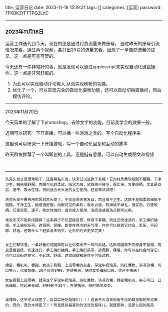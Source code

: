 title: 运营日记
date: 2023-11-18 15:19:21 
tags: []
categories: [运营]
password: 7FKBKZrTTTPG2LnC

---
 <!--more-->


 ### 2023年11月18日

 运营工作迭代到今天，现在的思是通过付费流量来做账号。
 通过昨天的账号引流情况来看，通过两个视频，各打出20块的流量来看，出现了一单自然流量的成交，这一点是可喜可贺的。

今天还有一件非常好的事，就是发现可以通过applescript来实现自动化键鼠操作。这一点是非常舒服的。

 1. 为此可以实现自动评论输入,从而实现刷粉的功能。
 2. 优化了一个，可以实现完全的自动化耍粉功能，还可以自动切换直播间，然后模仿评论。

---

2023年11月20日

今天简单的了解了下photoshop，去除文字的功能。目前我学会的效果一般。

近期可以研究一下开直播，可以播一些游戏之类的。写个自动化程序来

这里也可以研究一下开播游戏，写一个自动化回复和互动的脚本

昨天群友推荐了一个叫即创的工具，还是挺有意思。可以自动生成图文和视频

`

---

```
洗完头发总是很难吸干，还容易粘头发，快来试试这款干发帽！它的材质柔软细腻不粗糙，干净卫生，触感很舒服，肉眼可见的柔软，吸水力强，软绵绵不掉毛，很实用，方便晾晒。尤其是双层、速干、吸水性强，特别适合长头发的女生使用。赶紧来试试吧！

洗完头发不要再用吹风机吹头发了，不仅容易伤害发丝，而且很不卫生。这款干发帽柔软细腻不粗糙，干净卫生，触感很舒服，肉眼可见的柔软，吸水力强，软绵绵不掉毛，很实用，方便晾晒。它是双层、速干、吸水性强的，适合成人使用，洗完澡或者洗头都可以用。
```

```
谁说冬天不能穿阔腿裤？这条裤子不仅显瘦百搭，修身不紧绷，而且还快速选码，手工编织抽绳，手工编织系带，遮假胯，保暖。即使在寒冷的天气里，你也可以穿着它约会、逛街，不起球、舒适。还等什么？赶紧点击购买，让你的约会更加完美！


女生们都知道，一条好看的阔腿裤可以让你穿出不一样的风格。这款阔腿裤不仅修身不紧绷，而且显瘦百搭，快速选码，手工编织抽绳，手工编织系带，遮假胯，保暖。你可以在约会时穿它，也可以逛街时穿它，不起球、舒适，这款阔腿裤是你不可错过的。
```

```
绵密，糯叽叽、香甜，女孩子看剧、上班零嘴的必备。芋泥牛奶泡芙，网红爆款，清凉软糯，可口夹心，代餐饱腹。20个仅需9块9，方便携带，随时享受细腻口感，你还不快来！

女生看剧上班零嘴，就带这个芋泥牛奶泡芙，网红爆款，清凉软糯，绵密糯叽叽，夹心可口，口感细腻，吃起来香甜。9块9到手20个，方便携带，随时随地享受。


谁懂啊，这芋泥太绵密了，巨巨巨好吃姐妹们！！！这香芋大泡芙和香芋淡奶糕里面的芋泥真的、真的、真的太绵密了！！而且是我最喜欢的淡淡的甜味儿，就是那种，没那么甜的甜品
```

